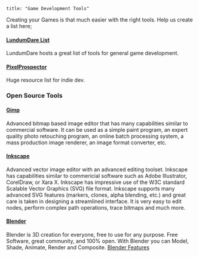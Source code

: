 ```
title: "Game Development Tools"
```

Creating your Games is that much easier with the right tools. Help us create a list here;

#### [LundumDare List](http://www.ludumdare.com/compo/tools/)

LundumDare hosts a great list of tools for general game development.

#### [PixelProspector](http://www.pixelprospector.com/indie-resources/)

Huge resource list for indie dev.

### Open Source Tools

#### [Gimp](http://www.gimp.org/)

Advanced bitmap based image editor that has many capabilities similar to commercial software. It can be used as a simple paint program, an expert quality photo retouching program, an online batch processing system, a mass production image renderer, an image format converter, etc.

#### [Inkscape](http://www.inkscape.org/)

Advanced vector image editor with an advanced editing toolset. Inkscape has capabilities similar to commericial software such as Adobe Illustrator, CorelDraw, or Xara X. Inkscape has impressive use of the W3C standard Scalable Vector Graphics (SVG) file format.
Inkscape supports many advanced SVG features (markers, clones, alpha blending, etc.) and great care is taken in designing a streamlined interface. It is very easy to edit nodes, perform complex path operations, trace bitmaps and much more.

#### [Blender](http://www.blender.org/)

Blender is 3D creation for everyone, free to use for any purpose. Free Software, great community, and 100% open.
With Blender you can Model, Shade, Animate, Render and Composite.
[Blender Features](http://www.blender.org/features-gallery/features/)